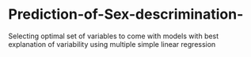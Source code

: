 # Prediction-of-Sex-descrimination-
Selecting optimal set of variables to come with models with best explanation of variability using multiple simple linear regression
